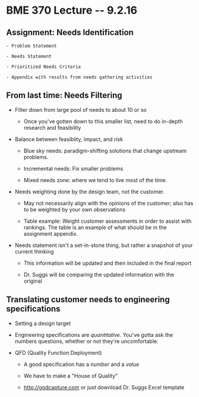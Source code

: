 # BME 370 Lecture -- 9.2.16

## Assignment: Needs Identification

    - Problem Statement

    - Needs Statement

    - Prioritized Needs Criteria

    - Appendix with results from needs gathering activities

## From last time: Needs Filtering

- Filter down from large pool of needs to about 10 or so

    - Once you've gotten down to this smaller list, need to do in-depth
      research and feasibility

- Balance between feasiblity, impact, and risk

    - Blue sky needs: paradigm-shifting solutions that change upstream
      problems.

    - Incremental needs: Fix smaller problems

    - Mixed needs zone: where we tend to live most of the time.

- Needs weighting done by the design team, not the customer.

    - May not necessarily align with the opinions of the customer; also has to
      be weighted by your own observations

    - Table example: Weight customer assessments in order to assist with
      rankings. The table is an example of what should be in the assignment
      appendix.

- Needs statement isn't a set-in-stone thing, but rather a snapshot of your
  current thinking

    - This information will be updated and then included in the final report

    - Dr. Suggs will be comparing the updated information with the original

## Translating customer needs to engineering specifications

- Setting a design target

- Engineering specifications are *quantitative*. You've gotta ask the numbers
  questions, whether or not they're uncomfortable.

- QFD (Quality Function Deployment)

    - A good specification has a *number* and a *value*

    - We have to make a "House of Quality"

    - http://gqdcapture.com or just download Dr. Suggs Excel template
